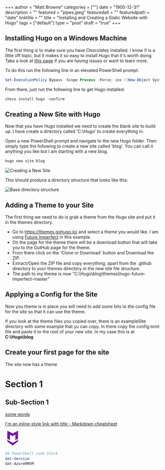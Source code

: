 +++
author = "Matt Browne"
categories = [""]
date = "1900-12-31"
description = ""
featured = "pipes.jpeg"
featuredalt = ""
featuredpath = "date"
linktitle = ""
title = "Installing and Creating a Static Website with Hugo"
tags = ["default"]
type = "post"
draft = "true"
+++

## Installing Hugo on a Windows Machine

The first thing is to make sure you have Chocolatey Installed.  I know if is a little off topic, but it makes it so easy to install Hugo that it's worth doing. Take a look at [this page](https://chocolatey.org/install) if you are having issues or want to learn more.

To do this run the following line in an elevated PowerShell prompt:


```PowerShell
Set-ExecutionPolicy Bypass -Scope Process -Force; iex ((New-Object System.Net.WebClient).DownloadString('https://chocolatey.org/install.ps1'))
```

From there, just run the following line to get Hugo installed:

```PowerShell
choco install hugo -confirm
```

## Creating a New Site with Hugo

Now that you have Hugo installed we need to create the blank site to build up.  I have create a directory called 'C:\Hugo' to create everything in.

Open a new PowerShell prompt and navigate to the new Hugo folder.  Then simply type the following to create a new site called 'blog'.  You can call it anything you like but I am starting with a new blog.

```PowerShell
hugo new site blog
```

![Creating a New Site](/img/2018/12/Hugo_1.gif)

This should produce a directory structure that looks like this:

![Base directory structure](/img/2018/12/Hugo_2.png)


## Adding a Theme to your Site
The first thing we need to do is grab a theme from the Hugo site and put it in the themes directory.  
* Go to https://themes.gohugo.io/ and select a theme you would like.  I am using [Future Imperfect](https://themes.gohugo.io/future-imperfect/) in this example.  
* On the page for the theme there will be a download button that will take you to the GutHub page for the theme. 
* From there click on the 'Clone or Download' button and Download the ZIP. 
* Extract/Open the ZIP file and copy everything, apart from the .github  directory to your themes directory in the new site file structure.
* The path to my theme is now "C:\Hugo\blog\themes\hugo-future-imperfect-master" 

## Applying a Config for the Site

Now you theme is in place you will need to add some bits to the config file for the site so that it can use the theme.  

If you look at the theme files you copied over, there is an exampleSite directory with some example that yu can copy.  In there copy the config.toml file and paste it to the root of your new site.  In my case this is at **C:\Hugo\blog**


## Create your first page for the site

The site now has a theme




# Section 1
## Sub-Section 1

[some words](http://google.com)

[I'm an inline-style link with title - Markdown cheatsheet](https://github.com/adam-p/markdown-here/wiki/Markdown-Cheatsheet "Google's Homepage")

![alt text](https://github.com/adam-p/markdown-here/raw/master/src/common/images/icon48.png "Image")


```PowerShell
#A PowerShell code block
Get-Service
Get-AzureRMVM 
```

